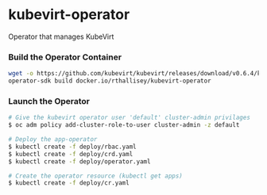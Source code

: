 # kubevirt-operator
Operator that manages KubeVirt

### Build the Operator Container
```bash
wget -o https://github.com/kubevirt/kubevirt/releases/download/v0.6.4/kubevirt.yaml
operator-sdk build docker.io/rthallisey/kubevirt-operator
```

### Launch the Operator
```bash
# Give the kubevirt operator user 'default' cluster-admin privilages
$ oc adm policy add-cluster-role-to-user cluster-admin -z default

# Deploy the app-operator
$ kubectl create -f deploy/rbac.yaml
$ kubectl create -f deploy/crd.yaml
$ kubectl create -f deploy/operator.yaml

# Create the operator resource (kubectl get apps)
$ kubectl create -f deploy/cr.yaml
```
